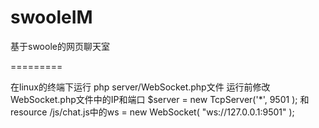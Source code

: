 swooleIM
========

基于swoole的网页聊天室

=========

在linux的终端下运行 php server/WebSocket.php文件
运行前修改WebSocket.php文件中的IP和端口 $server = new TcpServer('*', 9501 );
和resource /js/chat.js中的ws = new WebSocket( "ws://127.0.0.1:9501" );